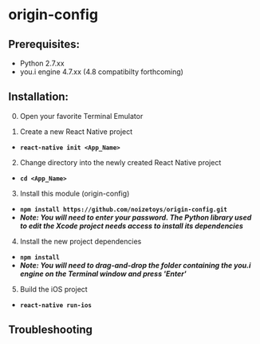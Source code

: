 # origin-config

## Prerequisites:
* Python 2.7.xx
* you.i engine 4.7.xx (4.8 compatibilty forthcoming)



## Installation:

0. Open your favorite Terminal Emulator

1. Create a new React Native project
  * **`react-native init <App_Name>`**

2. Change directory into the newly created React Native project 
* **`cd <App_Name>`**

3. Install this module (origin-config)
 * **`npm install https://github.com/noizetoys/origin-config.git`**
 * ***Note:  You will need to enter your password.  The Python library used to edit the Xcode project needs access to install its dependencies***
  
4. Install the new project dependencies
* **`npm install`**
* ***Note:  You will need to drag-and-drop the folder containing the you.i engine on the Terminal window and press 'Enter'***
  
5. Build the iOS project
* **`react-native run-ios`** 


## Troubleshooting
